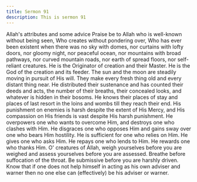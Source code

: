 ```yaml
---
title: Sermon 91
description: This is sermon 91
---
```


Allah's attributes and some advice
Praise be to Allah who is well-known without being seen, Who creates without pondering
over, Who has ever been existent when there was no sky with domes, nor curtains with lofty
doors, nor gloomy night, nor peaceful ocean, nor mountains with broad pathways, nor curved
mountain roads, nor earth of spread floors, nor self-reliant creatures.
He is the Originator of creation and their Master. He is the God of the creation and its feeder.
The sun and the moon are steadily moving in pursuit of His will. They make every fresh thing
old and every distant thing near.
He distributed their sustenance and has counted their deeds and acts, the number of their
breaths, their concealed looks, and whatever is hidden in their bosoms. He knows their places
of stay and places of last resort in the loins and wombs till they reach their end.
His punishment on enemies is harsh despite the extent of His Mercy, and His compassion on
His friends is vast despite His harsh punishment. He overpowers one who wants to overcome
Him, and destroys one who clashes with Him.
He disgraces one who opposes Him and gains sway over one who bears Him hostility. He is
sufficient for one who relies on Him. He gives one who asks Him. He repays one who lends
to Him. He rewards one who thanks Him.
O' creatures of Allah, weigh yourselves before you are weighed and assess yourselves before
you are assessed. Breathe before suffocation of the throat. Be submissive before you are
harshly driven. Know that if one does not help himself in acting as his own adviser and
warner then no one else can (effectively) be his adviser or warner.